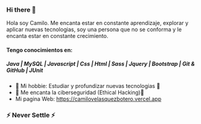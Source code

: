 ### Hi there 👋

  Hola soy Camilo. Me encanta estar en constante aprendizaje, explorar y aplicar nuevas tecnologias, soy una persona que no se conforma y le encanta estar en constante      crecimiento.

#### Tengo conocimientos en: 
  ##### Java | MySQL | Javascript | Css | Html | Sass | Jquery | Bootstrap | Git & GitHub | JUnit

- 🔭 Mi hobbie: Estudiar y profundizar nuevas tecnologias 💪
- 🌱  Me encanta la ciberseguridad (Ethical Hacking)🌱
- Mi pagina Web:  https://camilovelasquezbotero.vercel.app

### ⚡ Never Settle ⚡
